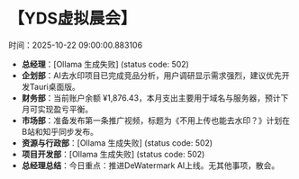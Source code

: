 # 【YDS虚拟晨会】

时间：2025-10-22 09:00:00.883106
- **总经理**：[Ollama 生成失败]  (status code: 502)
- **企划部**：AI去水印项目已完成竞品分析，用户调研显示需求强烈，建议优先开发Tauri桌面版。
- **财务部**：当前账户余额 ¥1,876.43，本月支出主要用于域名与服务器，预计下月可实现盈亏平衡。
- **市场部**：准备发布第一条推广视频，标题为《不用上传也能去水印？》计划在B站和知乎同步发布。
- **资源与行政部**：[Ollama 生成失败]  (status code: 502)
- **项目开发部**：[Ollama 生成失败]  (status code: 502)
- **总经理总结**：今日重点：推进DeWatermark AI上线。无其他事项，散会。
